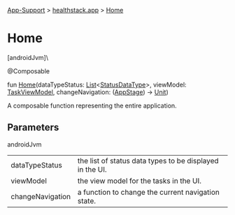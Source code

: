 
[App-Support](../../app-support.html) > [healthstack.app](index.html) > [Home](-home.html)



# Home



[androidJvm]\




@Composable



fun [Home](-home.html)(dataTypeStatus: [List](https://kotlinlang.org/api/latest/jvm/stdlib/kotlin.collections/-list/index.html)&lt;[StatusDataType](../healthstack.app.status/-status-data-type/index.html)&gt;, viewModel: [TaskViewModel](../healthstack.app.viewmodel/-task-view-model/index.html), changeNavigation: ([AppStage](../healthstack.app.pref/-app-stage/index.html)) -&gt; [Unit](https://kotlinlang.org/api/latest/jvm/stdlib/kotlin/-unit/index.html))



A composable function representing the entire application.



## Parameters


androidJvm

| | |
|---|---|
| dataTypeStatus | the list of status data types to be displayed in the UI. |
| viewModel | the view model for the tasks in the UI. |
| changeNavigation | a function to change the current navigation state. |




